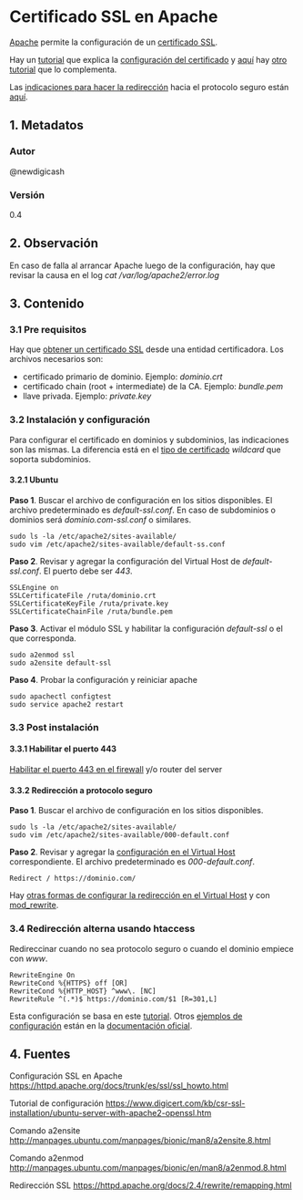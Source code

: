# Certificado SSL en Apache
[Apache][urlApacheSsl] permite la configuración de un [certificado SSL][urlTutoSsl]. 

Hay un [tutorial][urlTutoDigicert] que explica la [configuración del certificado][urlTutoDigicert] 
y [aquí][urlOtroDigicert] hay [otro tutorial][urlOtroDigicert] que lo complementa.

Las [indicaciones para hacer la redirección][urlRedirectSSL] hacia el protocolo seguro 
están [aquí][urlRedirectSSL].

## 1. Metadatos

### Autor
@newdigicash
### Versión
0.4

## 2. Observación
En caso de falla al arrancar Apache luego de la configuración, hay que revisar 
la causa en el log *cat /var/log/apache2/error.log*

## 3. Contenido

### 3.1 Pre requisitos
Hay que [obtener un certificado SSL][urlTutoSsl] desde una entidad certificadora. 
Los archivos necesarios son:
+ certificado primario de dominio. Ejemplo: *dominio.crt*
+ certificado chain (root + intermediate) de la CA. Ejemplo: *bundle.pem*
+ llave privada. Ejemplo: *private.key*

### 3.2 Instalación y configuración
Para configurar el certificado en dominios y subdominios, las 
indicaciones son las mismas. La diferencia está en el [tipo de certificado][urlTutoSsl] 
*wildcard* que soporta subdominios.

#### 3.2.1 Ubuntu

**Paso 1**. Buscar el archivo de configuración en los sitios disponibles. 
El archivo predeterminado es _default-ssl.conf_. En caso de subdominios o dominios 
será *dominio.com-ssl.conf* o similares.

~~~
sudo ls -la /etc/apache2/sites-available/
sudo vim /etc/apache2/sites-available/default-ss.conf
~~~
**Paso 2**. Revisar y agregar la configuración del Virtual Host 
de *default-ssl.conf*. El puerto debe ser *443*.

~~~
SSLEngine on
SSLCertificateFile /ruta/dominio.crt
SSLCertificateKeyFile /ruta/private.key
SSLCertificateChainFile /ruta/bundle.pem
~~~

**Paso 3**. Activar el módulo SSL y habilitar la configuración 
_default-ssl_ o el que corresponda.
~~~
sudo a2enmod ssl
sudo a2ensite default-ssl
~~~

**Paso 4**. Probar la configuración y reiniciar apache

~~~
sudo apachectl configtest
sudo service apache2 restart
~~~

### 3.3 Post instalación

#### 3.3.1 Habilitar el puerto 443
[Habilitar el puerto 443 en el firewall][urlTutoFw] y/o router del server

#### 3.3.2 Redirección a protocolo seguro

**Paso 1**. Buscar el archivo de configuración en los sitios disponibles.
~~~
sudo ls -la /etc/apache2/sites-available/
sudo vim /etc/apache2/sites-available/000-default.conf
~~~

**Paso 2**. Revisar y agregar la [configuración en el Virtual Host][urlRedirectSSL] 
correspondiente. El archivo predeterminado es *000-default.conf*.
~~~
Redirect / https://dominio.com/
~~~

Hay [otras formas de configurar la redirección en el Virtual Host][urlRedirectSSL] y 
con [mod_rewrite][urlRedirectOficial].

### 3.4 Redirección alterna usando htaccess

Redireccinar cuando no sea protocolo seguro o cuando el dominio empiece con *www*.

~~~
RewriteEngine On
RewriteCond %{HTTPS} off [OR]
RewriteCond %{HTTP_HOST} ^www\. [NC]
RewriteRule ^(.*)$ https://dominio.com/$1 [R=301,L]
~~~

Esta configuración se basa en este [tutorial][urlTutoRedirectHtacess]. Otros 
[ejemplos de configuración][urlRedirectOficial] están en la 
[documentación oficial][urlRedirectOficial].

## 4. Fuentes
Configuración SSL en Apache <https://httpd.apache.org/docs/trunk/es/ssl/ssl_howto.html>

Tutorial de configuración <https://www.digicert.com/kb/csr-ssl-installation/ubuntu-server-with-apache2-openssl.htm>

Comando a2ensite <http://manpages.ubuntu.com/manpages/bionic/man8/a2ensite.8.html>

Comando a2enmod <http://manpages.ubuntu.com/manpages/bionic/en/man8/a2enmod.8.html>

Redirección SSL <https://httpd.apache.org/docs/2.4/rewrite/remapping.html>

[//]: # (referencias citadas)
[urlApacheSsl]: https://httpd.apache.org/docs/trunk/es/ssl/ssl_howto.html
[urlTutoSsl]: https://github.com/newdigicash/apuntes/blob/master/security/certificado-ssl.md
[urlTutoDigicert]: https://www.digicert.com/kb/csr-ssl-installation/ubuntu-server-with-apache2-openssl.htm
[urlOtroDigicert]: https://www.digicert.com/kb/csr-ssl-installation/apache-openssl.htm
[urlRedirectSSL]: https://cwiki.apache.org/confluence/display/HTTPD/RedirectSSL
[urlRedirectOficial]: https://httpd.apache.org/docs/2.4/rewrite/remapping.html
[urlTutoFw]: https://github.com/newdigicash/apuntes/blob/master/linux/firewall-linux.md
[urlTutoRedirectHtacess]: https://simonecarletti.com/blog/2016/08/redirect-domain-http-https-www-apache

